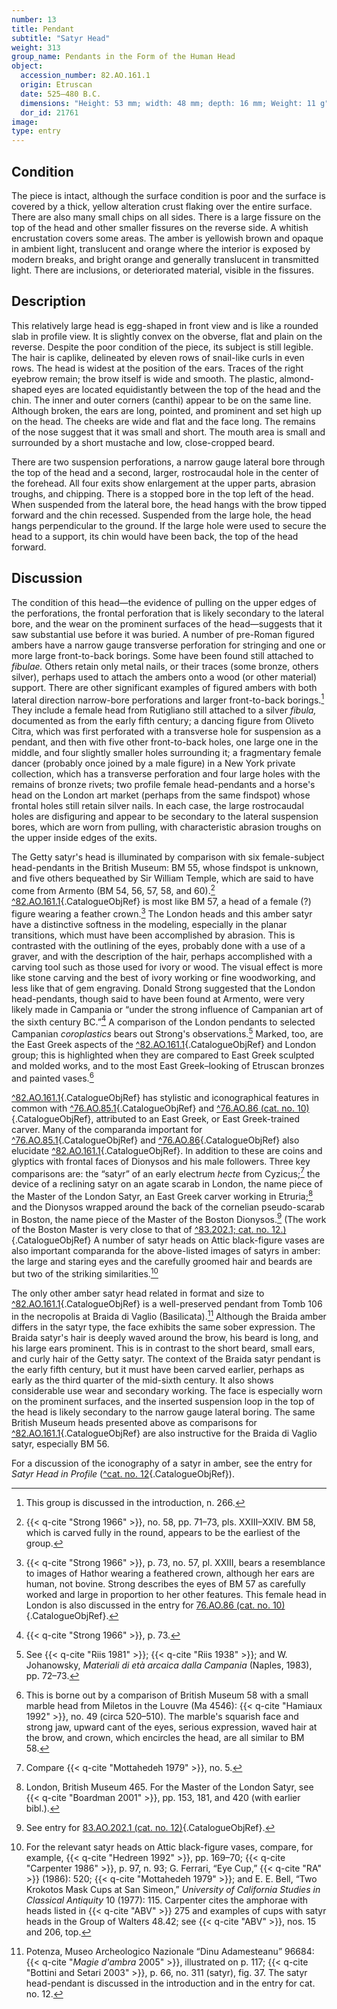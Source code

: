 ```yaml
---
number: 13
title: Pendant
subtitle: "Satyr Head"
weight: 313
group_name: Pendants in the Form of the Human Head
object:
  accession_number: 82.AO.161.1
  origin: Etruscan
  date: 525–480 B.C.
  dimensions: "Height: 53 mm; width: 48 mm; depth: 16 mm; Weight: 11 g"
  dor_id: 21761
image:
type: entry
---
```


## Condition

The piece is intact, although the surface condition is poor and the surface is covered by a thick, yellow alteration crust flaking over the entire surface. There are also many small chips on all sides. There is a large fissure on the top of the head and other smaller fissures on the reverse side. A whitish encrustation covers some areas. The amber is yellowish brown and opaque in ambient light, translucent and orange where the interior is exposed by modern breaks, and bright orange and generally translucent in transmitted light. There are inclusions, or deteriorated material, visible in the fissures.

## Description

This relatively large head is egg-shaped in front view and is like a rounded slab in profile view. It is slightly convex on the obverse, flat and plain on the reverse. Despite the poor condition of the piece, its subject is still legible. The hair is caplike, delineated by eleven rows of snail-like curls in even rows. The head is widest at the position of the ears. Traces of the right eyebrow remain; the brow itself is wide and smooth. The plastic, almond-shaped eyes are located equidistantly between the top of the head and the chin. The inner and outer corners (canthi) appear to be on the same line. Although broken, the ears are long, pointed, and prominent and set high up on the head. The cheeks are wide and flat and the face long. The remains of the nose suggest that it was small and short. The mouth area is small and surrounded by a short mustache and low, close-cropped beard.

There are two suspension perforations, a narrow gauge lateral bore through the top of the head and a second, larger, rostrocaudal hole in the center of the forehead. All four exits show enlargement at the upper parts, abrasion troughs, and chipping. There is a stopped bore in the top left of the head. When suspended from the lateral bore, the head hangs with the brow tipped forward and the chin recessed. Suspended from the large hole, the head hangs perpendicular to the ground. If the large hole were used to secure the head to a support, its chin would have been back, the top of the head forward.

## Discussion

The condition of this head—the evidence of pulling on the upper edges of the perforations, the frontal perforation that is likely secondary to the lateral bore, and the wear on the prominent surfaces of the head—suggests that it saw substantial use before it was buried. A number of pre-Roman figured ambers have a narrow gauge transverse perforation for stringing and one or more large front-to-back borings. Some have been found still attached to *fibulae.* Others retain only metal nails, or their traces (some bronze, others silver), perhaps used to attach the ambers onto a wood (or other material) support. There are other significant examples of figured ambers with both lateral direction narrow-bore perforations and larger front-to-back borings.[^1] They include a female head from Rutigliano still attached to a silver *fibula,* documented as from the early fifth century; a dancing figure from Oliveto Citra, which was first perforated with a transverse hole for suspension as a pendant, and then with five other front-to-back holes, one large one in the middle, and four slightly smaller holes surrounding it; a fragmentary female dancer (probably once joined by a male figure) in a New York private collection, which has a transverse perforation and four large holes with the remains of bronze rivets; two profile female head-pendants and a horse's head on the London art market (perhaps from the same findspot) whose frontal holes still retain silver nails. In each case, the large rostrocaudal holes are disfiguring and appear to be secondary to the lateral suspension bores, which are worn from pulling, with characteristic abrasion troughs on the upper inside edges of the exits.

The Getty satyr's head is illuminated by comparison with six female-subject head-pendants in the British Museum: BM 55, whose findspot is unknown, and five others bequeathed by Sir William Temple, which are said to have come from Armento (BM 54, 56, 57, 58, and 60).[^2] [^82.AO.161.1](#cat-82.AO.161.1){.CatalogueObjRef} is most like BM 57, a head of a female (?) figure wearing a feather crown.[^3] The London heads and this amber satyr have a distinctive softness in the modeling, especially in the planar transitions, which must have been accomplished by abrasion. This is contrasted with the outlining of the eyes, probably done with a use of a graver, and with the description of the hair, perhaps accomplished with a carving tool such as those used for ivory or wood. The visual effect is more like stone carving and the best of ivory working or fine woodworking, and less like that of gem engraving. Donald Strong suggested that the London head-pendants, though said to have been found at Armento, were very likely made in Campania or “under the strong influence of Campanian art of the sixth century BC.”[^4] A comparison of the London pendants to selected Campanian *coroplastics* bears out Strong's observations.[^5] Marked, too, are the East Greek aspects of the [^82.AO.161.1](#cat-82.AO.161.1){.CatalogueObjRef} and London group; this is highlighted when they are compared to East Greek sculpted and molded works, and to the most East Greek–looking of Etruscan bronzes and painted vases.[^6]

[^82.AO.161.1](#cat-82.AO.161.1){.CatalogueObjRef} has stylistic and iconographical features in common with [^76.AO.85.1](#cat-76.AO.85.1){.CatalogueObjRef} and [^76.AO.86 (cat. no. 10)](#cat-76.AO.85.1){.CatalogueObjRef}, attributed to an East Greek, or East Greek-trained carver. Many of the comparanda important for [^76.AO.85.1](#cat-76.AO.85.1){.CatalogueObjRef} and [^76.AO.86](#cat-76.AO.85.1){.CatalogueObjRef} also elucidate [^82.AO.161.1](#cat-82.AO.161.1){.CatalogueObjRef}. In addition to these are coins and glyptics with frontal faces of Dionysos and his male followers. Three key comparisons are: the “satyr” of an early electrum *hecte* from Cyzicus;[^7] the device of a reclining satyr on an agate scarab in London, the name piece of the Master of the London Satyr, an East Greek carver working in Etruria;[^8] and the Dionysos wrapped around the back of the cornelian pseudo-scarab in Boston, the name piece of the Master of the Boston Dionysos.[^9] (The work of the Boston Master is very close to that of [^83.202.1; cat. no. 12.)](#cat-83.AO.202.1){.CatalogueObjRef} A number of satyr heads on Attic black-figure vases are also important comparanda for the above-listed images of satyrs in amber: the large and staring eyes and the carefully groomed hair and beards are but two of the striking similarities.[^10]

The only other amber satyr head related in format and size to [^82.AO.161.1](#cat-82.AO.161.1){.CatalogueObjRef} is a well-preserved pendant from Tomb 106 in the necropolis at Braida di Vaglio (Basilicata).[^11] Although the Braida amber differs in the satyr type, the face exhibits the same sober expression. The Braida satyr's hair is deeply waved around the brow, his beard is long, and his large ears prominent. This is in contrast to the short beard, small ears, and curly hair of the Getty satyr. The context of the Braida satyr pendant is the early fifth century, but it must have been carved earlier, perhaps as early as the third quarter of the mid-sixth century. It also shows considerable use wear and secondary working. The face is especially worn on the prominent surfaces, and the inserted suspension loop in the top of the head is likely secondary to the narrow gauge lateral boring. The same British Museum heads presented above as comparisons for [^82.AO.161.1](#cat-82.AO.161.1){.CatalogueObjRef} are also instructive for the Braida di Vaglio satyr, especially BM 56.

For a discussion of the iconography of a satyr in amber, see the entry for *Satyr Head in Profile* ([^cat. no. 12](#cat-83.AO.202.1){.CatalogueObjRef}).


[^1]: This group is discussed in the introduction, n. 266.

[^2]: {{< q-cite "Strong 1966" >}}, no. 58, pp. 71–73, pls. XXIII–XXIV. BM 58, which is carved fully in the round, appears to be the earliest of the group.

[^3]: {{< q-cite "Strong 1966" >}}, p. 73, no. 57, pl. XXIII, bears a resemblance to images of Hathor wearing a feathered crown, although her ears are human, not bovine. Strong describes the eyes of BM 57 as carefully worked and large in proportion to her other features. This female head in London is also discussed in the entry for [76.AO.86 (cat. no. 10)](#cat-76.AO.86){.CatalogueObjRef}.

[^4]: {{< q-cite "Strong 1966" >}}, p. 73.

[^5]: See {{< q-cite "Riis 1981" >}}; {{< q-cite "Riis 1938" >}}; and W. Johanowsky, *Materiali di età arcaica dalla Campania* (Naples, 1983), pp. 72–73.

[^6]: This is borne out by a comparison of British Museum 58 with a small marble head from Miletos in the Louvre (Ma 4546): {{< q-cite "Hamiaux 1992" >}}, no. 49 (circa 520–510). The marble's squarish face and strong jaw, upward cant of the eyes, serious expression, waved hair at the brow, and crown, which encircles the head, are all similar to BM 58.

[^7]: Compare {{< q-cite "Mottahedeh 1979" >}}, no. 5.

[^8]: London, British Museum 465. For the Master of the London Satyr, see {{< q-cite "Boardman 2001" >}}, pp. 153, 181, and 420 (with earlier bibl.).

[^9]: See entry for [83.AO.202.1 (cat. no. 12)](#cat-83.AO.202.1){.CatalogueObjRef}.

[^10]: For the relevant satyr heads on Attic black-figure vases, compare, for example, {{< q-cite "Hedreen 1992" >}}, pp. 169–70; {{< q-cite "Carpenter 1986" >}}, p. 97, n. 93; G. Ferrari, “Eye Cup,” {{< q-cite "RA" >}} (1986): 520; {{< q-cite "Mottahedeh 1979" >}}; and E. E. Bell, “Two Krokotos Mask Cups at San Simeon,” *University of California Studies in Classical Antiquity* 10 (1977): 115. Carpenter cites the amphorae with heads listed in {{< q-cite "ABV" >}} 275 and examples of cups with satyr heads in the Group of Walters 48.42; see {{< q-cite "ABV" >}}, nos. 15 and 206, top.

[^11]: Potenza, Museo Archeologico Nazionale “Dinu Adamesteanu” 96684: {{< q-cite "*Magie d'ambra* 2005" >}}, illustrated on p. 117; {{< q-cite "Bottini and Setari 2003" >}}, p. 66, no. 311 (satyr), fig. 37. The satyr head-pendant is discussed in the introduction and in the entry for cat. no. 12.

